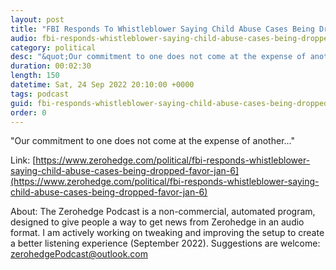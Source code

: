 ```yaml
---
layout: post
title: "FBI Responds To Whistleblower Saying Child Abuse Cases Being Dropped In Favor Of Jan. 6"
audio: fbi-responds-whistleblower-saying-child-abuse-cases-being-dropped-favor-jan-6-0
category: political
desc: "&quot;Our commitment to one does not come at the expense of another...&quot;"
duration: 00:02:30
length: 150
datetime: Sat, 24 Sep 2022 20:10:00 +0000
tags: podcast
guid: fbi-responds-whistleblower-saying-child-abuse-cases-being-dropped-favor-jan-6-0
order: 0
---
```

&quot;Our commitment to one does not come at the expense of another...&quot;

Link: [https://www.zerohedge.com/political/fbi-responds-whistleblower-saying-child-abuse-cases-being-dropped-favor-jan-6](https://www.zerohedge.com/political/fbi-responds-whistleblower-saying-child-abuse-cases-being-dropped-favor-jan-6)

About: The Zerohedge Podcast is a non-commercial, automated program, designed to give people a way to get news from Zerohedge in an audio format.  I am actively working on tweaking and improving the setup to create a better listening experience (September 2022).  Suggestions are welcome: [zerohedgePodcast@outlook.com](mailto:zerohedgePodcast@outlook.com)